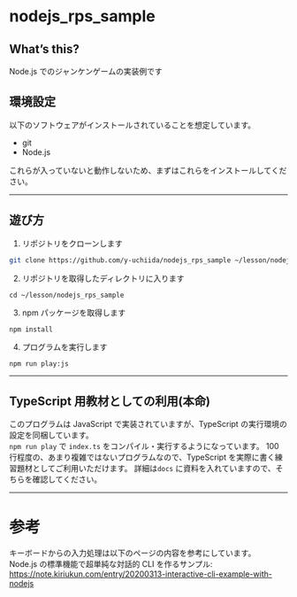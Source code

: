 # nodejs_rps_sample

## What’s this?

Node.js でのジャンケンゲームの実装例です

## 環境設定

以下のソフトウェアがインストールされていることを想定しています。

- git
- Node.js

これらが入っていないと動作しないため、まずはこれらをインストールしてください。

---

## 遊び方

1. リポジトリをクローンします

```bash
git clone https://github.com/y-uchiida/nodejs_rps_sample ~/lesson/nodejs_rps_sample
```

2. リポジトリを取得したディレクトリに入ります

```
cd ~/lesson/nodejs_rps_sample
```

3. npm パッケージを取得します

```
npm install
```

4. プログラムを実行します

```
npm run play:js
```

---

## TypeScript 用教材としての利用(本命)

このプログラムは JavaScript で実装されていますが、TypeScript の実行環境の設定を同梱しています。  
`npm run play` で `index.ts` をコンパイル・実行するようになっています。
100 行程度の、あまり複雑ではないプログラムなので、TypeScript を実際に書く練習題材としてご利用いただけます。
詳細は`docs` に資料を入れていますので、そちらを確認してください。

---

# 参考

キーボードからの入力処理は以下のページの内容を参考にしています。  
Node.js の標準機能で超単純な対話的 CLI を作るサンプル:  
https://note.kiriukun.com/entry/20200313-interactive-cli-example-with-nodejs
